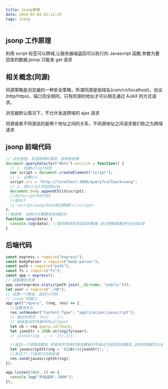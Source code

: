 ```yaml
---
title: Jsonp原理
date: 2019-02-04 01:13:25
tags: Jsonp
---
```


## jsonp 工作原理

利用 script 标签可以跨域,让服务器端返回可以执行的 Javascript 函数,参数为要回发的数据,jsonp 只能发 get 请求

## 相关概念(同源)

同源策略是浏览器的一种安全策略，所谓同源是指域名(com/cn/localhost)，协议(http/https)，端口完全相同，只有同源的地址才可以相互通过 AJAX 的方式请求。

浏览器默认情况下，不允许发送跨域的 ajax 请求

同源或者不同源说的是两个地址之间的关系，不同源地址之间请求我们称之为跨域请求

## jsonp 前端代码

```js
// 点击按钮，发送跨域的请求，获取到结果
document.querySelector("#btn").onclick = function() {
  // 1. 创建script标签
  var script = document.createElement("script");
  // 2. 设置src
  script.src = "http://localhost:3000/query?callback=song";
  // 3. 把script添加到body
  document.body.appendChild(script);
  //执行script中的代码
  //相当于
  // <script>song(data相应数据)</\script>
};
//被调用  这种方式需要前后端配合
function song(data) {
  console.log(data); //拿到跨域请求返回的数据 自己根据需要进行后续处理
}
```

<!-- more -->

## 后端代码

```js
const express = require("express");
const bodyParser = require("body-parser");
const path = require("path");
const fs = require("fs");
const app = express();
// 设置静态资源
app.use(express.static(path.join(__dirname, "public")));
let user = require("./db");
// 设置一个路由，返回js代码
// jsonp 的接口
app.get("/query", (req, res) => {
  //设置请求头
  res.setHeader("Content-Type", "application/javascript");
  // 输出的样式  fn({....});
  // 接收查询字符串中的callback
  let cb = req.query.callback;
  let jsonStr = JSON.stringify(user);
  // jsonString  --->  [{},{}];

  //返回一个调用函数名 把查询字符串的值用模板字符串设为返回的函数名,这样前端就可以通过调用函数拿到script标签返回的数据 cb是函数名song  jsonstr是实参
  let javascriptString = `${cb}(${jsonStr});`;
  //发送了一个调用方式给前端
  res.send(javascriptString);
});

app.listen(3000, () => {
  console.log("开始监听：3000");
});
```
